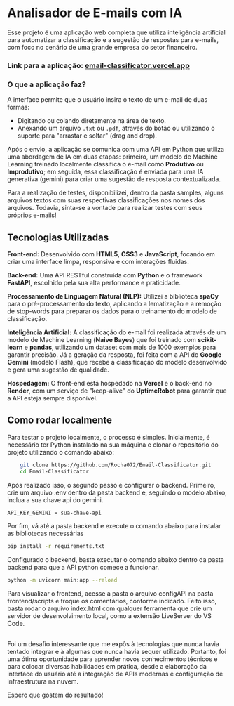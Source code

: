 # Analisador de E-mails com IA

Esse projeto é uma aplicação web completa que utiliza inteligência artificial para automatizar a classificação e a sugestão de respostas para e-mails, com foco no cenário de uma grande empresa do setor financeiro.


### Link para a aplicação: [email-classificator.vercel.app](https://email-classificator.vercel.app/)

### O que a aplicação faz?

A interface permite que o usuário insira o texto de um e-mail de duas formas:

* Digitando ou colando diretamente na área de texto.
* Anexando um arquivo `.txt` ou `.pdf`, através do botão ou utilizando o suporte para "arrastar e soltar" (drag and drop).

Após o envio, a aplicação se comunica com uma API em Python que utiliza uma abordagem de IA em duas etapas: primeiro, um modelo de Machine Learning treinado localmente classifica o e-mail como **Produtivo** ou **Improdutivo**; em seguida, essa classificação é enviada para uma IA generativa (gemini) para criar uma sugestão de resposta contextualizada.

Para a realização de testes, disponibilizei, dentro da pasta samples, alguns arquivos textos com suas respectivas classificações nos nomes dos arquivos. Todavia, sinta-se a vontade para realizar testes com seus próprios e-mails!

## Tecnologias Utilizadas

 **Front-end:** Desenvolvido com **HTML5**, **CSS3** e **JavaScript**, focando em criar uma interface limpa, responsiva e com interações fluidas.

 **Back-end:** Uma API RESTful construída com **Python** e o framework **FastAPI**, escolhido pela sua alta performance e praticidade.

 **Processamento de Linguagem Natural (NLP):** Utilizei a biblioteca **spaCy** para o pré-processamento do texto, aplicando a lematização e a remoção de stop-words para preparar os dados para o treinamento do modelo de classificação.

 **Inteligência Artificial:** A classificação do e-mail foi realizada através de um modelo de Machine Learning (**Naive Bayes**) que foi treinado com **scikit-learn** e **pandas**, utilizando um dataset com mais de 1000 exemplos para garantir precisão. Já a geração da resposta, foi feita com a API do **Google Gemini** (modelo Flash), que recebe a classificação do modelo desenvolvido e gera uma sugestão de qualidade.

 **Hospedagem:** O front-end está hospedado na **Vercel** e o back-end no **Render**, com um serviço de "keep-alive" do **UptimeRobot** para garantir que a API esteja sempre disponível.

## Como rodar localmente

Para testar o projeto localmente, o processo é simples. Inicialmente, é necessário ter Python instalado na sua máquina e clonar o repositório do projeto utilizando o comando abaixo:
```bash
    git clone https://github.com/Rocha072/Email-Classificator.git
    cd Email-Classificator  
```

Após realizado isso, o segundo passo é configurar o backend. Primeiro, crie um arquivo .env dentro da pasta backend e, seguindo o modelo abaixo, inclua a sua chave api do gemini.
```bash
API_KEY_GEMINI = sua-chave-api
```

Por fim, vá até a pasta backend e execute o comando abaixo para instalar as bibliotecas necessárias
```bash
pip install -r requirements.txt
```

Configurado o backend, basta executar o comando abaixo dentro da pasta backend para que a API python comece a funcionar.
```bash
python -m uvicorn main:app --reload
```

Para visualizar o frontend, acesse a pasta o arquivo configAPI na pasta frontend/scripts e troque os comentários, conforme indicado. Feito isso, basta rodar o arquivo index.html com qualquer ferramenta que crie um servidor de desenvolvimento local, como a extensão LiveServer do VS Code.

##

Foi um desafio interessante que me expôs à tecnologias que nunca havia tentado integrar e à algumas que nunca havia sequer utilizado. Portanto, foi uma ótima oportunidade para aprender novos conhecimentos técnicos e para colocar diversas habilidades em prática, desde a elaboração da interface do usuário até a integração de APIs modernas e configuração de infraestrutura na nuvem.

Espero que gostem do resultado!
